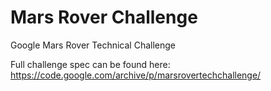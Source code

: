 # Mars Rover Challenge
Google Mars Rover Technical Challenge

Full challenge spec can be found here: https://code.google.com/archive/p/marsrovertechchallenge/